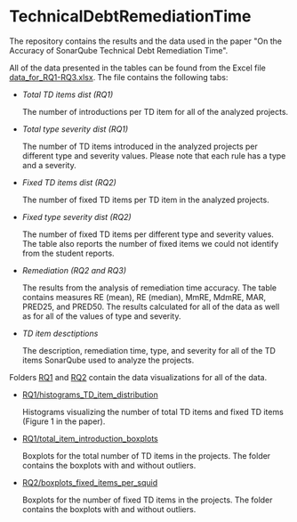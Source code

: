 # TechnicalDebtRemediationTime

The repository contains the results and the data used in the paper "On the Accuracy of SonarQube Technical Debt
Remediation Time".

All of the data presented in the tables can be found from the Excel file [data_for_RQ1-RQ3.xlsx](data_for_RQ1-RQ3.xlsx). The file contains the following tabs:

* _Total TD items dist (RQ1)_

   The number of introductions per TD item for all of the analyzed projects.

* _Total type severity dist (RQ1)_

   The number of TD items introduced in the analyzed projects per different type and severity values. Please note that each rule has a type and a severity.
   
* _Fixed TD items dist (RQ2)_

   The number of fixed TD items per TD item in the analyzed projects.
   
* _Fixed type severity dist (RQ2)_

   The number of fixed TD items per different type and severity values. The table also reports the number of fixed items we could not identify from the student reports.
   
* _Remediation (RQ2 and RQ3)_
   
   The results from the analysis of remediation time accuracy. The table contains measures RE (mean), RE (median), MmRE, MdmRE, MAR, PRED25, and PRED50. The results calculated for all of the data as well as for all of the values of type and severity.
   
* _TD item desctiptions_

   The description, remediation time, type, and severity for all of the TD items SonarQube used to analyze the projects.
   
   
   
Folders [RQ1](RQ1) and [RQ2](RQ2) contain the data visualizations for all of the data.

* [RQ1/histograms_TD_item_distribution](RQ1/histograms_TD_item_distribution)

   Histograms visualizing the number of total TD items and fixed TD items (Figure 1 in the paper).
   
* [RQ1/total_item_introduction_boxplots](RQ1/total_item_ingroduction_boxplots)

   Boxplots for the total number of TD items in the projects. The folder contains the boxplots with and without outliers.
   
* [RQ2/boxplots_fixed_items_per_squid](RQ2/boxplots_fixed_items_per_squid)

   Boxplots for the number of fixed TD items in the projects. The folder contains the boxplots with and without outliers.
